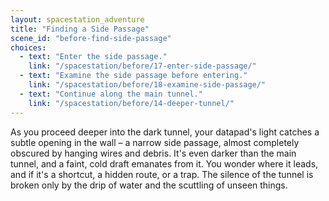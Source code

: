 ```yaml
---
layout: spacestation_adventure
title: "Finding a Side Passage"
scene_id: "before-find-side-passage"
choices:
  - text: "Enter the side passage."
    link: "/spacestation/before/17-enter-side-passage/"
  - text: "Examine the side passage before entering."
    link: "/spacestation/before/18-examine-side-passage/"
  - text: "Continue along the main tunnel."
    link: "/spacestation/before/14-deeper-tunnel/"
---
```


As you proceed deeper into the dark tunnel, your datapad's light catches a subtle opening in the wall – a narrow side passage, almost completely obscured by hanging wires and debris. It's even darker than the main tunnel, and a faint, cold draft emanates from it. You wonder where it leads, and if it's a shortcut, a hidden route, or a trap. The silence of the tunnel is broken only by the drip of water and the scuttling of unseen things.
